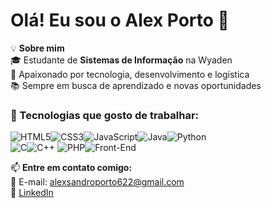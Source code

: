 # Olá! Eu sou o Alex Porto 👋  

💡 **Sobre mim**  
🎓 Estudante de **Sistemas de Informação** na Wyaden  
🚀 Apaixonado por tecnologia, desenvolvimento e logística  
📚 Sempre em busca de aprendizado e novas oportunidades  

### 🚀 Tecnologias que gosto de trabalhar:  

![HTML5](https://img.shields.io/badge/HTML5-E34F26?style=for-the-badge&logo=html5&logoColor=white)![CSS3](https://img.shields.io/badge/CSS3-1572B6?style=for-the-badge&logo=css3&logoColor=white)![JavaScript](https://img.shields.io/badge/JavaScript-F7DF1E?style=for-the-badge&logo=javascript&logoColor=black)![Java](https://img.shields.io/badge/Java-007396?style=for-the-badge&logo=java&logoColor=white)![Python](https://img.shields.io/badge/Python-3776AB?style=for-the-badge&logo=python&logoColor=white)  
![C](https://img.shields.io/badge/C-00599C?style=for-the-badge&logo=c&logoColor=white)![C++](https://img.shields.io/badge/C%2B%2B-00599C?style=for-the-badge&logo=c%2B%2B&logoColor=white) 
![PHP](https://img.shields.io/badge/PHP-777BB4?style=for-the-badge&logo=php&logoColor=white)![Front-End](https://img.shields.io/badge/Front--End-FF5722?style=for-the-badge)  

📫 **Entre em contato comigo:**  
📩 E-mail: alexsandroporto622@gmail.com  
💼 [LinkedIn](https://www.linkedin.com/in/alex-sandro-porto-148671268/)  

